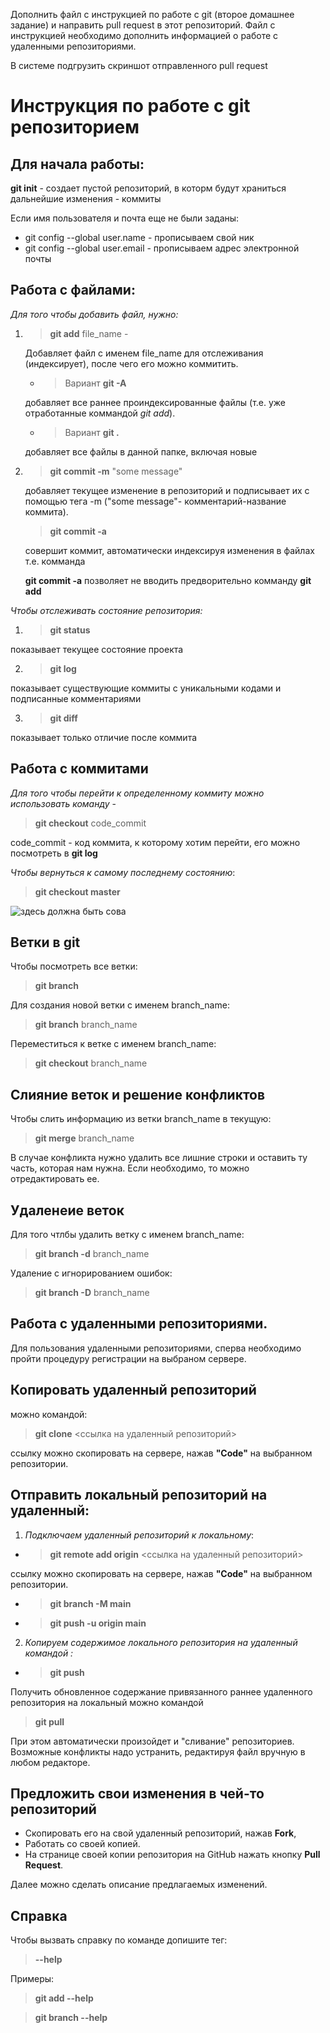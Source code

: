 Дополнить файл с инструкцией по работе с git (второе домашнее задание) и направить pull request в этот репозиторий. Файл с инструкцией необходимо дополнить информацией о работе с удаленными репозиториями.

В системе подгрузить скриншот отправленного pull request


# Инструкция по работе с git репозиторием

## Для начала работы:
__git init__ - создает пустой репозиторий, в которм будут храниться дальнейшие изменения - коммиты

Если имя пользователя и почта еще не были заданы:

* git config --global user.name  - прописываем свой ник
* git config --global user.email - прописываем адрес электронной почты

## Работа с файлами:
*Для того чтобы добавить файл, нужно:*
1. >__git add__ file_name -

   Добавляет файл с именем file_name для отслеживания (индексирует), после чего его можно коммитить.

   * >Вариант __git -A__ 

   добавляет все раннее проиндексированные файлы (т.е. уже отработанные коммандой *git add*).

   * >Вариант __git .__   
   
   добавляет все файлы в данной папке, включая новые
2. >**git commit -m** "some message"

   добавляет текущее изменение в репозиторий и подписывает
    их с помощью тега -m ("some message"- комментарий-название коммита).

   >**git commit -a** 

   совершит коммит, автоматически индексируя изменения в файлах т.е. комманда 

   **git commit -a** позволяет не вводить предворительно комманду **git add** 

 *Чтобы отслеживать состояние репозитория:*

1. > **git status** 

 показывает текущее состояние проекта

2. >**git log** 

 показывает существующие коммиты с уникальными кодами и подписанные комментариями

3. >**git diff**   

показывает только отличие после коммита

## Работа с коммитами
*Для того чтобы перейти к определенному коммиту
можно использовать команду* -

>**git checkout** code_commit

code_commit - код коммита, к которому хотим перейти, его можно посмотреть в __git log__


*Чтобы вернуться к самому последнему состоянию*:
>**git checkout master**

![здесь должна быть сова](sova.jpg)


 ## Ветки в git
 Чтобы посмотреть все ветки:
 >**git branch**

Для создания новой ветки с именем branch_name:

 >**git branch** branch_name


Переместиться к ветке с именем branch_name:
 > **git checkout** branch_name

 ## Слияние веток и решение конфликтов
 Чтобы слить информацию из ветки branch_name в текущую:
  >**git merge** branch_name

 В случае конфликта нужно удалить все лишние строки и оставить ту часть, которая нам нужна. Если необходимо, то можно отредактировать ее.

 ## Удаленеие веток
 Для того чтлбы удалить ветку с именем branch_name:
  >**git branch -d** branch_name

 Удаление с игнорированием ошибок:
  >**git branch -D** branch_name

  
##  Работа с удаленными репозиториями.

Для пользования удаленными репозиториями,
сперва необходимо пройти процедуру регистрации
на выбраном сервере.
## Копировать удаленный репозиторий 
можно командой:
> **git clone** <ссылка на удаленный репозиторий>

 ссылку можно скопировать на сервере, нажав **"Code"** на выбранном репозитории.


## Отправить локальный репозиторий на удаленный:
 
 1. *Подключаем удаленный репозиторий к локальному*:

 * >**git remote add origin** <ссылка на удаленный репозиторий>

ссылку можно скопировать на сервере, нажав **"Code"** на выбранном репозитории.

* >**git branch -M main**

* >**git push -u origin main**

 2. *Копируем содержимое локального репозитория на удаленный командой :*

  * > **git push**

 Получить обновленное содержание привязанного раннее удаленного репозитория на локальный можно командой 
> **git pull**

При этом автоматически произойдет и "сливание" репозиториев. Возможные конфликты надо устранить, редактируя файл вручную в любом редакторе. 

## Предложить свои изменения в чей-то репозиторий 

* Cкопировать его на свой удаленный репозиторий, нажав **Fork**,
* Работать со своей копией.
* На странице своей копии репозитория на GitHub нажать кнопку **Pull Request**.

 Далее можно сделать описание предлагаемых изменений.


  ## Справка
  Чтобы вызвать справку по команде допишите тег:
  >**--help**

  Примеры:

  >**git add --help**

  >**git branch --help**

  

